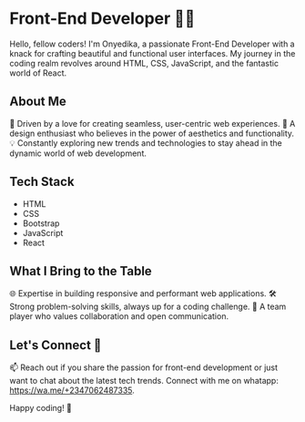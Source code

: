 # Front-End Developer  👨‍💻

Hello, fellow coders! I'm Onyedika, a passionate Front-End Developer with a knack for crafting beautiful and functional user interfaces. My journey in the coding realm revolves around HTML, CSS, JavaScript, and the fantastic world of React.

## About Me

🚀 Driven by a love for creating seamless, user-centric web experiences.
🎨 A design enthusiast who believes in the power of aesthetics and functionality.
💡 Constantly exploring new trends and technologies to stay ahead in the dynamic world of web development.

## Tech Stack

- HTML
- CSS
- Bootstrap
- JavaScript 
- React

## What I Bring to the Table

🌐 Expertise in building responsive and performant web applications.
🛠️ Strong problem-solving skills, always up for a coding challenge.
🤝 A team player who values collaboration and open communication.

## Let's Connect 🌟

📫 Reach out if you share the passion for front-end development or just want to chat about the latest tech trends.
Connect with me on 
whatapp: https://wa.me/+2347062487335.

Happy coding! 🚀
